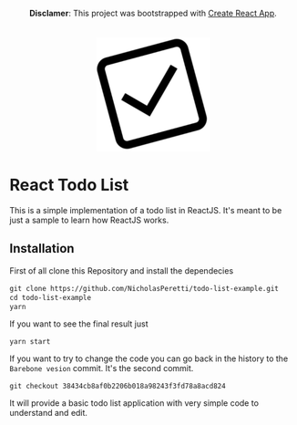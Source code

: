 
<p align="center">
  <strong>Disclamer</strong>: This project was bootstrapped with <a href="https://github.com/facebookincubator/create-react-app">Create React App</a>.
  <br/>
  <br/>
  <br/>
  <img src='public/todo.png' width="200px">
</p>

# React Todo List
This is a simple implementation of a todo list in ReactJS. It's meant to be just a sample to learn how ReactJS works.

## Installation
First of all clone this Repository and install the dependecies
```
git clone https://github.com/NicholasPeretti/todo-list-example.git
cd todo-list-example
yarn
```
If you want to see the final result just
```
yarn start
```

If you want to try to change the code you can go back in the history to the `Barebone vesion` commit. It's the second commit.

```
git checkout 38434cb8af0b2206b018a98243f3fd78a8acd824
```
It will provide a basic todo list application with very simple code to understand and edit.